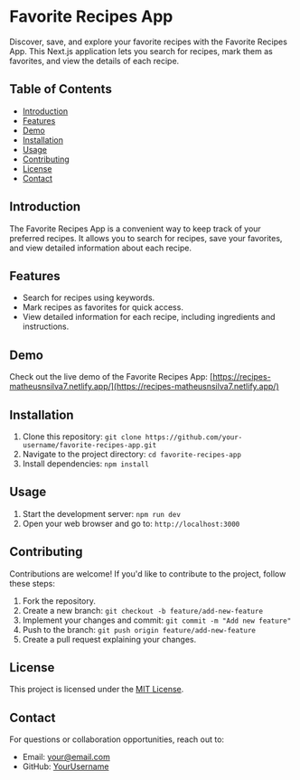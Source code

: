 # Favorite Recipes App

Discover, save, and explore your favorite recipes with the Favorite Recipes App. This Next.js application lets you search for recipes, mark them as favorites, and view the details of each recipe.

## Table of Contents

- [Introduction](#introduction)
- [Features](#features)
- [Demo](#demo)
- [Installation](#installation)
- [Usage](#usage)
- [Contributing](#contributing)
- [License](#license)
- [Contact](#contact)

## Introduction

The Favorite Recipes App is a convenient way to keep track of your preferred recipes. It allows you to search for recipes, save your favorites, and view detailed information about each recipe.

## Features

- Search for recipes using keywords.
- Mark recipes as favorites for quick access.
- View detailed information for each recipe, including ingredients and instructions.

## Demo

Check out the live demo of the Favorite Recipes App: [https://recipes-matheusnsilva7.netlify.app/](https://recipes-matheusnsilva7.netlify.app/)

## Installation

1. Clone this repository: `git clone https://github.com/your-username/favorite-recipes-app.git`
2. Navigate to the project directory: `cd favorite-recipes-app`
3. Install dependencies: `npm install`

## Usage

1. Start the development server: `npm run dev`
2. Open your web browser and go to: `http://localhost:3000`

## Contributing

Contributions are welcome! If you'd like to contribute to the project, follow these steps:

1. Fork the repository.
2. Create a new branch: `git checkout -b feature/add-new-feature`
3. Implement your changes and commit: `git commit -m "Add new feature"`
4. Push to the branch: `git push origin feature/add-new-feature`
5. Create a pull request explaining your changes.

## License

This project is licensed under the [MIT License](LICENSE).

## Contact

For questions or collaboration opportunities, reach out to:

- Email: your@email.com
- GitHub: [YourUsername](https://github.com/your-username)
